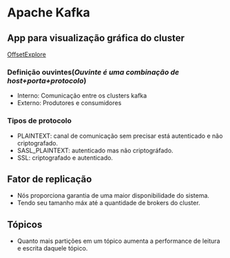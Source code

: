 # Apache Kafka

## App para visualização gráfica do cluster 
<a href="https://www.kafkatool.com/" target="_blank">OffsetExplore</a>

### Definição ouvintes(*Ouvinte é uma combinação de host+porta+protocolo*)
- Interno: Comunicação entre os clusters kafka
- Externo: Produtores e consumidores

### Tipos de protocolo
- PLAINTEXT: canal de comunicação sem precisar está autenticado e não criptografado.
- SASL_PLAINTEXT: autenticado mas não criptográfado.
- SSL: criptografado e autenticado.

## Fator de replicação
- Nós proporciona garantia de uma maior disponibilidade do sistema.
- Tendo seu tamanho máx até a quantidade de brokers do cluster.

## Tópicos
- Quanto mais partições em um tópico aumenta a performance de leitura e escrita daquele tópico.